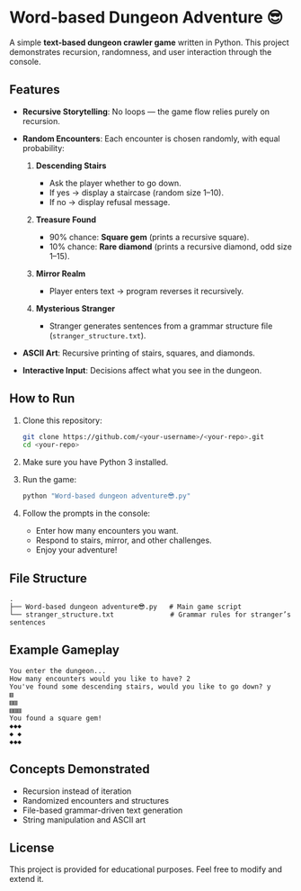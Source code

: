 # Word-based Dungeon Adventure 😎

A simple **text-based dungeon crawler game** written in Python.
This project demonstrates recursion, randomness, and user interaction through the console.

## Features

* **Recursive Storytelling**: No loops — the game flow relies purely on recursion.

* **Random Encounters**: Each encounter is chosen randomly, with equal probability:

  1. **Descending Stairs**

     * Ask the player whether to go down.
     * If yes → display a staircase (random size 1–10).
     * If no → display refusal message.
  2. **Treasure Found**

     * 90% chance: **Square gem** (prints a recursive square).
     * 10% chance: **Rare diamond** (prints a recursive diamond, odd size 1–15).
  3. **Mirror Realm**

     * Player enters text → program reverses it recursively.
  4. **Mysterious Stranger**

     * Stranger generates sentences from a grammar structure file (`stranger_structure.txt`).

* **ASCII Art**: Recursive printing of stairs, squares, and diamonds.

* **Interactive Input**: Decisions affect what you see in the dungeon.

## How to Run

1. Clone this repository:

   ```bash
   git clone https://github.com/<your-username>/<your-repo>.git
   cd <your-repo>
   ```

2. Make sure you have Python 3 installed.

3. Run the game:

   ```bash
   python "Word-based dungeon adventure😎.py"
   ```

4. Follow the prompts in the console:

   * Enter how many encounters you want.
   * Respond to stairs, mirror, and other challenges.
   * Enjoy your adventure!

## File Structure

```
.
├── Word-based dungeon adventure😎.py   # Main game script
└── stranger_structure.txt              # Grammar rules for stranger’s sentences
```

## Example Gameplay

```
You enter the dungeon...
How many encounters would you like to have? 2
You've found some descending stairs, would you like to go down? y
▥
▥▥
▥▥▥
You found a square gem!
◆◆◆
◆ ◆
◆◆◆
```

## Concepts Demonstrated

* Recursion instead of iteration
* Randomized encounters and structures
* File-based grammar-driven text generation
* String manipulation and ASCII art

## License

This project is provided for educational purposes. Feel free to modify and extend it.
